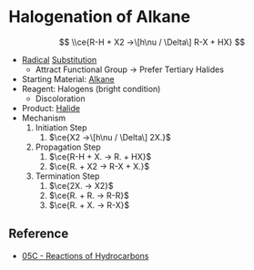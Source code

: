 # Halogenation of Alkane

$$
\\ce{R-H + X2 ->\[h\nu / \Delta\] R-X + HX}
$$

* [Radical](Reaction%20Component/Free%20Radical.md) [Substitution](Classification%20of%20Organic%20Reaction/Substitution%20Reaction.md)
  * Attract Functional Group → Prefer Tertiary Halides
* Starting Material: [Alkane](../Chemical%20Species/Alkyl%20Group.md)
* Reagent: Halogens (bright condition)
  * Discoloration
* Product: [Halide](../Chemical%20Species/Halo%20Group.md)
* Mechanism
  1. Initiation Step
     1. $\ce{X2 ->\[h\nu / \Delta\] 2X.}$
  1. Propagation Step
     1. $\ce{R-H + X. -> R. + HX}$
     1. $\ce{R. + X2 -> R-X + X.}$
  1. Termination Step
     1. $\ce{2X. -> X2}$
     1. $\ce{R. + R. -> R-R}$
     1. $\ce{R. + X. -> R-X}$

## Reference

* [05C - Reactions of Hydrocarbons](../../../../00%20-%20Summary/SCCH134%20-%20Organic%20Chemistry%20for%20Medical%20Science/05C%20-%20Reactions%20of%20Hydrocarbons.md)
